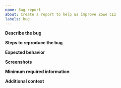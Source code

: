 ```yaml
---
name: Bug report
about: Create a report to help us improve Zowe CLI
labels: bug
---
```


<!-- Thanks for deciding to open an issue. Before submitting, please see the following information. -->

<!-- Before opening a new issue, please search our existing issues: https://github.com/zowe/zowe-cli/issues -->

<!--Also see the Troubleshooting section in the Zowe Docs website: https://docs.zowe.org/stable/troubleshoot/cli/known-cli
-->

**Describe the bug**

<!-- A clear and concise description of the bug or error. -->

**Steps to reproduce the bug**

<!--
Steps to reproduce the behavior:
1. Go to '...'
2. Click on '....'
3. Scroll down to '....'
4. See error
-->

**Expected behavior**

<!-- A clear and concise description of what you expect to happen. -->

**Screenshots**

<!-- If applicable, add screenshots to help explain your problem. -->


**Minimum required information**

<!--
- Zowe CLI version installed:
- Installed plug-ins and their version numbers:
- Node.js and NPM versions installed:
- List of environment variables in use:
- Your operating system and version:
- Your shell/terminal (bash, cmd, powershell, etc...):
- Daemon mode status:
- For more information, see Gathering information to troubleshoot Zowe CLI
-->


**Additional context**

<!-- Add any other context about the problem here. -->
